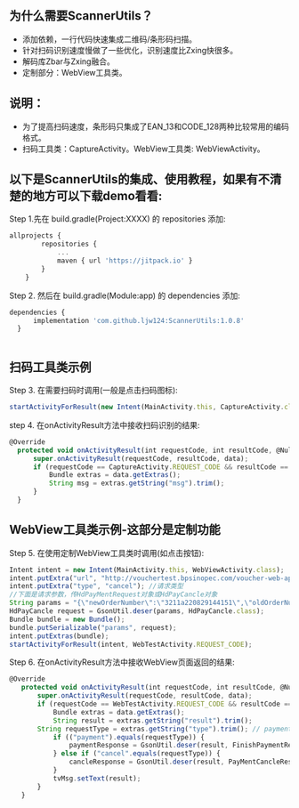 ## 为什么需要ScannerUtils？
* 添加依赖，一行代码快速集成二维码/条形码扫描。
* 针对扫码识别速度慢做了一些优化，识别速度比Zxing快很多。
* 解码库Zbar与Zxing融合。
* 定制部分：WebView工具类。

## 说明：
* 为了提高扫码速度，条形码只集成了EAN_13和CODE_128两种比较常用的编码格式。
* 扫码工具类：CaptureActivity。WebView工具类: WebViewActivity。

##   以下是ScannerUtils的集成、使用教程，如果有不清楚的地方可以下载demo看看:
Step 1.先在 build.gradle(Project:XXXX) 的 repositories 添加:
```javascript
allprojects {
		repositories {
			...
			maven { url 'https://jitpack.io' }
		}
	}
  ```
  
  Step 2. 然后在 build.gradle(Module:app) 的 dependencies 添加:
  ```javascript
  dependencies {
  		implementation 'com.github.ljw124:ScannerUtils:1.0.8'
	}
	
```
## 扫码工具类示例  
  Step 3. 在需要扫码时调用(一般是点击扫码图标):
  ```javascript
  startActivityForResult(new Intent(MainActivity.this, CaptureActivity.class), CaptureActivity.REQUEST_CODE);
  ```
  
  step 4. 在onActivityResult方法中接收扫码识别的结果:
  ```javascript
  @Override
    protected void onActivityResult(int requestCode, int resultCode, @Nullable Intent data) {
        super.onActivityResult(requestCode, resultCode, data);
        if (requestCode == CaptureActivity.REQUEST_CODE && resultCode == CaptureActivity.RESULT_CODE && null != data) {
            Bundle extras = data.getExtras();
            String msg = extras.getString("msg").trim();
        }
    }
   ```
   
 ## WebView工具类示例-这部分是定制功能
 Step 5. 在使用定制WebView工具类时调用(如点击按钮):
 ```javascript
Intent intent = new Intent(MainActivity.this, WebViewActivity.class);
intent.putExtra("url", "http://vouchertest.bpsinopec.com/voucher-web-app-test/test.html");
intent.putExtra("type", "cancel"); //请求类型
//下面是请求参数，传HdPayMentRequest对象或HdPayCancle对象
String params = "{\"newOrderNumber\":\"3211a220829144151\",\"oldOrderNumber\":\"3211a220829144059\"}";
HdPayCancle request = GsonUtil.deser(params, HdPayCancle.class);
Bundle bundle = new Bundle();
bundle.putSerializable("params", request);
intent.putExtras(bundle);
startActivityForResult(intent, WebTestActivity.REQUEST_CODE);
```

 Step 6. 在onActivityResult方法中接收WebView页面返回的结果:
 ```javascript
 @Override
    protected void onActivityResult(int requestCode, int resultCode, @Nullable Intent data) {
        super.onActivityResult(requestCode, resultCode, data);
        if (requestCode == WebTestActivity.REQUEST_CODE && resultCode == WebTestActivity.RESULT_CODE && null != data) {
            Bundle extras = data.getExtras();
            String result = extras.getString("result").trim();
	    String requestType = extras.getString("type").trim(); // payment-支付，cancel-冲销
            if (("payment").equals(requestType)) {
                paymentResponse = GsonUtil.deser(result, FinishPaymentResponse.class);
            } else if ("cancel".equals(requestType)) {
                cancleResponse = GsonUtil.deser(result, PayMentCancleResponse.class);
            }
            tvMsg.setText(result);
        }
    }
 ```
 
 
